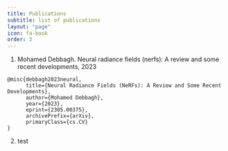 ```yaml
---
title: Publications
subtitle: list of publications
layout: "page"
icon: fa-book
order: 3
---
```


1. Mohamed Debbagh. Neural radiance fields (nerfs): A review and some recent developments, 2023
```
@misc{debbagh2023neural,
      title={Neural Radiance Fields (NeRFs): A Review and Some Recent Developments}, 
      author={Mohamed Debbagh},
      year={2023},
      eprint={2305.00375},
      archivePrefix={arXiv},
      primaryClass={cs.CV}
}
```
2. test